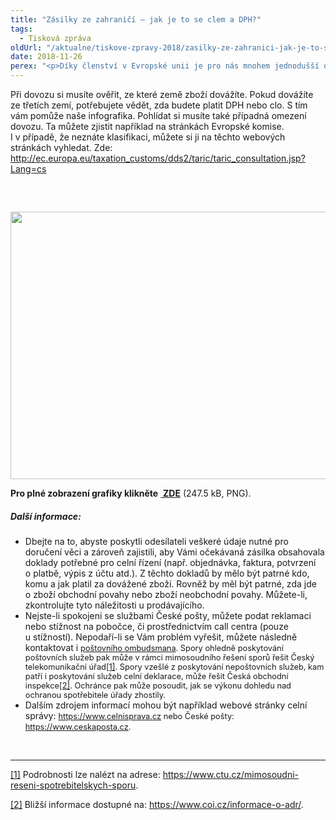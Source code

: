 ```yaml
---
title: "Zásilky ze zahraničí – jak je to se clem a DPH?"
tags:
  - Tisková zpráva
oldUrl: "/aktualne/tiskove-zpravy-2018/zasilky-ze-zahranici-jak-je-to-se-clem-a-dph"
date: 2018-11-26
perex: "<p>Díky členství v Evropské unii je pro nás mnohem jednodušší obchodovat s jednotlivými členskými státy. To se týká také nákupů v e-shopech. Pozornost však musíme věnovat dovozu zboží ze států, které členy nejsou. V Česku to jsou typicky nákupy v amerických nebo čínských e-shopech. V tomto případě hovoříme o zásilkách ze třetích zemí. Za třetí země označujeme všechny státy mimo Evropskou unii, s výjimkou Norska, Švýcarska, Lichtenštejnska a Islandu, které jsou součástí Evropského hospodářského prostoru a podmínky mají nastaveny příznivěji.</p>"
---
```


<!-- imported from the old website -->

<p>Při dovozu si musíte ověřit, ze které země zboží dovážíte. Pokud dovážíte ze třetích zemí, potřebujete vědět, zda budete platit DPH nebo clo. S tím vám pomůže naše infografika. Pohlídat si musíte také případná omezení dovozu. Ta můžete zjistit například na stránkách Evropské komise. I v případě, že neznáte klasifikaci, můžete si ji na těchto webových stránkách vyhledat. Zde:  <a title="Otevření do nového okna" href="http://ec.europa.eu/taxation_customs/dds2/taric/taric_consultation.jsp?Lang=cs" target="_blank">http://ec.europa.eu/taxation_customs/dds2/taric/taric_consultation.jsp?Lang=cs</a> </p> <p> </p> <p><span style="font-size: 12.8px;"> <img src="https://www.ochrance.cz/uploads/RTEmagicC_Grafika_dovoz_zbozi_mini.png.png" width="612" height="428" alt="" /></span></p><p><b>Pro plné zobrazení grafiky klikněte</b> <a title="Otevření do nového okna" href="/uploads-import/img/Aktuality/Grafika_dovoz_zbozi.png" target="_blank"><img alt="" src="https://www.ochrance.cz/typo3/ext/od_linkdesc/icons/img.gif" class="od_linkdesc_icon" /> <b>ZDE</b></a> (247.5 kB, PNG).</p> <h5>Další informace:</h5> <p></p><ul><li>Dbejte na to, abyste poskytli odesílateli veškeré údaje nutné pro doručení věci a zároveň zajistili, aby Vámi očekávaná zásilka obsahovala doklady potřebné pro celní řízení (např. objednávka, faktura, potvrzení o platbě, výpis z účtu atd.). Z těchto dokladů by mělo být patrné kdo, komu a jak platil za dovážené zboží. Rovněž by měl být patrné, zda jde o zboží obchodní povahy nebo zboží neobchodní povahy. Můžete-li, zkontrolujte tyto náležitosti u prodávajícího.</li><li>Nejste-li spokojeni se službami České pošty, můžete podat reklamaci nebo stížnost na pobočce, či prostřednictvím call centra (pouze u stížností). Nepodaří-li se Vám problém vyřešit, můžete následně kontaktovat i <a href="https://www.ceskaposta.cz/o-ceske-poste/kontakty/postovni-ombudsman" style="font-size: 12.8px;">poštovního ombudsmana</a><span style="font-size: 12.8px;">. Spory ohledně poskytování poštovních služeb pak může v rámci mimosoudního řešení sporů řešit Český telekomunikační úřad</span><a href="file:///C:/Users/biler/Documents/Tiskov%C3%A9%20zpr%C3%A1vy/D%C3%A1rky%20ze%20zahrani%C4%8D%C3%AD/TZ_Dovoz%20zbo%C5%BE%C3%AD%20ze%20t%C5%99et%C3%ADch%20zem%C3%AD%20rvd_v3.docx#_ftn1" name="_ftnref1" style="font-size: 12.8px;">[1]</a><span style="font-size: 12.8px;">. Spory vzešlé z poskytování nepoštovních služeb, kam patří i poskytování služeb celní deklarace, může řešit Česká obchodní inspekce</span><a href="file:///C:/Users/biler/Documents/Tiskov%C3%A9%20zpr%C3%A1vy/D%C3%A1rky%20ze%20zahrani%C4%8D%C3%AD/TZ_Dovoz%20zbo%C5%BE%C3%AD%20ze%20t%C5%99et%C3%ADch%20zem%C3%AD%20rvd_v3.docx#_ftn2" name="_ftnref2" style="font-size: 12.8px;">[2]</a><span style="font-size: 12.8px;">. Ochránce pak může posoudit, jak se výkonu dohledu nad ochranou spotřebitele úřady zhostily.</span></li><li>Dalším zdrojem informací mohou být například webové stránky celní správy: <a href="https://www.celnisprava.cz/" style="font-size: 12.8px;">https://www.celnisprava.cz</a><span style="font-size: 12.8px;"> nebo České pošty: </span><a href="https://www.ceskaposta.cz/" style="font-size: 12.8px;">https://www.ceskaposta.cz</a><span style="font-size: 12.8px;">.</span></li></ul><p></p> <br /> <hr /> <p><a href="file:///C:/Users/biler/Documents/Tiskov%C3%A9%20zpr%C3%A1vy/D%C3%A1rky%20ze%20zahrani%C4%8D%C3%AD/TZ_Dovoz%20zbo%C5%BE%C3%AD%20ze%20t%C5%99et%C3%ADch%20zem%C3%AD%20rvd_v3.docx#_ftnref1" name="_ftn1">[1]</a> Podrobnosti lze nalézt na adrese: <a href="https://www.ctu.cz/mimosoudni-reseni-spotrebitelskych-sporu" target="_blank">https://www.ctu.cz/mimosoudni-reseni-spotrebitelskych-sporu</a>. </p> <p><a href="file:///C:/Users/biler/Documents/Tiskov%C3%A9%20zpr%C3%A1vy/D%C3%A1rky%20ze%20zahrani%C4%8D%C3%AD/TZ_Dovoz%20zbo%C5%BE%C3%AD%20ze%20t%C5%99et%C3%ADch%20zem%C3%AD%20rvd_v3.docx#_ftnref2" name="_ftn2">[2]</a> Bližší informace dostupné na: <a href="https://www.coi.cz/informace-o-adr/" target="_blank">https://www.coi.cz/informace-o-adr/</a>. </p>
